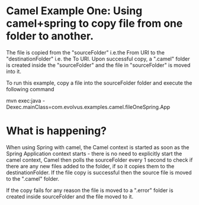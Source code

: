 Camel Example One: Using camel+spring to copy file from one folder to another.
========================================================================

The file is copied from the "sourceFolder" i.e.the From URI to the
"destinationFolder" i.e. the To URI. Upon successful copy, a ".camel" 
folder is created inside the "sourceFolder" and the file in "sourceFolder" 
is moved into it.

To run this example, copy a file into the sourceFolder folder
and execute the following command

mvn exec:java -Dexec.mainClass=com.evolvus.examples.camel.fileOneSpring.App


What is happening?
===================

When using Spring with camel, the Camel context is started as soon as the 
Spring Application context starts - there is no need to explicitly start 
the camel context, Camel then polls the sourceFolder every 1 second to check 
if there are any new files added to the folder, if so it copies them to the 
destinationFolder. If the file copy is successful then the source file is moved 
to the ".camel" folder.

If the copy fails for any reason the file is moved to a ".error" folder
is created inside sourceFolder and the file moved to it.



